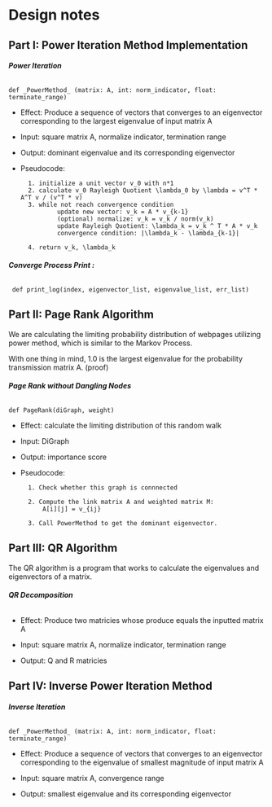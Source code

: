 # Design notes

## **Part I: Power Iteration Method Implementation**

###### ***Power Iteration***

`def _PowerMethod_ (matrix: A, int: norm_indicator, float: terminate_range)       
 `   
     
 - Effect: Produce a sequence of vectors that converges to an eigenvector corresponding to the largest eigenvalue of input matrix A
            
- Input: square matrix A, normalize indicator, termination range
	
- Output: dominant eigenvalue and its corresponding eigenvector 

- Pseudocode:
		
        1. initialize a unit vector v_0 with n*1
        2. calculate v_0 Rayleigh Quotient \lambda_0 by \lambda = v^T * A^T v / (v^T * v)
        3. while not reach convergence condition
                update new vector: v_k = A * v_{k-1}
                (optional) normalize: v_k = v_k / norm(v_k)
                update Rayleigh Quotient: \lambda_k = v_k ^ T * A * v_k
                convergence condition: |\lambda_k - \lambda_{k-1}|
           
        4. return v_k, \lambda_k

 ###### ****Converge Process Print :**** 
 
`` def print_log(index, eigenvector_list, eigenvalue_list, err_list)``
    
    
    
## **Part II: Page Rank Algorithm**

We are calculating the limiting probability distribution of webpages utilizing power method, which is similar to the Markov Process.
    
With one thing in mind, 1.0 is the largest eigenvalue for the probability transmission matrix A. (proof)
    
###### ***Page Rank without Dangling Nodes*** 
    
`def PageRank(diGraph, weight)`
    
- Effect: calculate the limiting distribution of this random walk

- Input: DiGraph

- Output: importance score


- Pseudocode:


        1. Check whether this graph is connnected
        
        2. Compute the link matrix A and weighted matrix M:
            A[i][j] = v_{ij} 
      
        3. Call PowerMethod to get the dominant eigenvector.
  
    
 

## **Part III: QR Algorithm**

The QR algorithm is a program that works to calculate the eigenvalues and eigenvectors of a matrix.

###### ***QR Decomposition***
- Effect: Produce two matricies whose produce equals the inputted matrix A 
            
- Input: square matrix A, normalize indicator, termination range
	
- Output: Q and R matricies  



## **Part IV: Inverse Power Iteration Method**

###### ***Inverse Iteration***

`def _PowerMethod_ (matrix: A, int: norm_indicator, float: terminate_range)`   
     
- Effect: Produce a sequence of vectors that converges to an eigenvector corresponding to the eigenvalue of smallest magnitude of input matrix A
            
- Input: square matrix A, convergence range
	
- Output: smallest eigenvalue and its corresponding eigenvector
